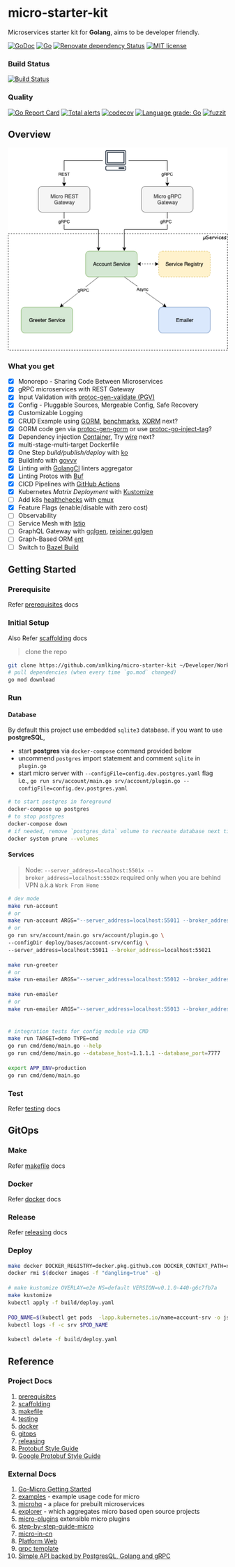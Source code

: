 # micro-starter-kit

Microservices starter kit for **Golang**, aims to be developer friendly.

[![GoDoc](https://godoc.org/github.com/xmlking/micro-starter-kit?status.svg)](https://godoc.org/github.com/xmlking/micro-starter-kit)
[![Go](https://img.shields.io/github/go-mod/go-version/xmlking/micro-starter-kit/develop)](https://golang.org/dl/)
[![Renovate dependency Status](https://img.shields.io/badge/renovate-enabled-brightgreen.svg)](https://renovatebot.com/)
[![MIT license](https://img.shields.io/badge/license-MIT-brightgreen.svg)](https://opensource.org/licenses/MIT)

### Build Status
[![Build Status](https://github.com/xmlking/micro-starter-kit/workflows/Test%20on%20Push/badge.svg?branch=develop)](https://github.com/xmlking/micro-starter-kit/actions?query=branch%3Adevelop+event%3Apush+workflow%3A%22Test+on+Push%22)

### Quality
[![Go Report Card](https://goreportcard.com/badge/github.com/xmlking/micro-starter-kit)](https://goreportcard.com/report/github.com/xmlking/micro-starter-kit)
[![Total alerts](https://img.shields.io/lgtm/alerts/g/xmlking/micro-starter-kit.svg?logo=lgtm&logoWidth=18)](https://lgtm.com/projects/g/xmlking/micro-starter-kit/alerts/)
[![codecov](https://codecov.io/gh/xmlking/micro-starter-kit/branch/develop/graph/badge.svg)](https://codecov.io/gh/xmlking/micro-starter-kit)
[![Language grade: Go](https://img.shields.io/lgtm/grade/go/g/xmlking/micro-starter-kit.svg?logo=lgtm&logoWidth=18)](https://lgtm.com/projects/g/xmlking/micro-starter-kit/context:go)
[![fuzzit](https://app.fuzzit.dev/badge?org_id=xmlkinggithub&branch=develop)](https://app.fuzzit.dev/orgs/xmlkinggithub/dashboard)

## Overview

![Image of Deployment](docs/images/deployment.png)

### What you get

- [x] Monorepo - Sharing Code Between Microservices
- [x] gRPC microservices with REST Gateway
- [x] Input Validation with [protoc-gen-validate (PGV)](https://github.com/envoyproxy/protoc-gen-validate)
- [x] Config - Pluggable Sources, Mergeable Config, Safe Recovery
- [x] Customizable Logging
- [x] CRUD Example using [GORM](https://gorm.io/), [benchmarks](https://github.com/kihamo/orm-benchmark), [XORM](https://xorm.io/) next?
- [x] GORM code gen via [protoc-gen-gorm](https://github.com/infobloxopen/protoc-gen-gorm) or use [protoc-go-inject-tag](https://github.com/favadi/protoc-go-inject-tag)?
- [x] Dependency injection [Container](https://github.com/sarulabs/di), Try [wire](https://itnext.io/mastering-wire-f1226717bbac) next?
- [x] multi-stage-multi-target Dockerfile
- [x] One Step _build/publish/deploy_ with [ko](https://github.com/google/ko)
- [x] BuildInfo with [govvv](https://github.com/ahmetb/govvv)
- [x] Linting with [GolangCI](https://github.com/golangci/golangci-lint) linters aggregator
- [x] Linting Protos with [Buf](https://buf.build/docs/introduction)
- [x] CICD Pipelines with [GitHub Actions](https://github.com/features/actions)
- [x] Kubernetes _Matrix Deployment_ with [Kustomize](https://kustomize.io/)
- [ ] Add k8s [healthchecks](https://github.com/heptiolabs/healthcheck) with [cmux](https://medium.com/@drgarcia1986/listen-grpc-and-http-requests-on-the-same-port-263c40cb45ff)
- [x] Feature Flags (enable/disable with zero cost)
- [ ] Observability
- [ ] Service Mesh with [Istio](https://istio.io/)
- [ ] GraphQL Gateway with [gqlgen](https://gqlgen.com/), [rejoiner](https://github.com/google/rejoiner),[gqlgen](https://github.com/Shpota/skmz)
- [ ] Graph-Based ORM [ent](https://entgo.io/)
- [ ] Switch to [Bazel Build](https://bazel.build/)

## Getting Started

### Prerequisite

Refer [prerequisites](docs/prerequisites.md) docs

### Initial Setup

Also Refer [scaffolding](docs/scaffolding.md) docs

> clone the repo

```bash
git clone https://github.com/xmlking/micro-starter-kit ~/Developer/Work/go/micro-starter-kit
# pull dependencies (when every time `go.mod` changed)
go mod download
```

### Run

#### Database

By default this project use embedded `sqlite3` database. if you want to use **postgreSQL**,

- start **postgres** via `docker-compose` command provided below
- uncommend `postgres` import statement and comment `sqlite` in `plugin.go`
- start micro server with `--configFile=config.dev.postgres.yaml` flag <br/>
  i.e., `go run srv/account/main.go srv/account/plugin.go --configFile=config.dev.postgres.yaml`

```bash
# to start postgres in foreground
docker-compose up postgres
# to stop postgres
docker-compose down
# if needed, remove `postgres_data` volume to recreate database next time, when you start.
docker system prune --volumes
```

#### Services

> Node: `--server_address=localhost:5501x --broker_address=localhost:5502x` required only when you are behind VPN a.k.a `Work From Home`

```bash
# dev mode
make run-account
# or
make run-account ARGS="--server_address=localhost:55011 --broker_address=localhost:55021"
# or
go run srv/account/main.go srv/account/plugin.go \
--configDir deploy/bases/account-srv/config \
--server_address=localhost:55011 --broker_address=localhost:55021

make run-greeter
# or
make run-emailer ARGS="--server_address=localhost:55012 --broker_address=localhost:55022"

make run-emailer
# or
make run-emailer ARGS="--server_address=localhost:55013 --broker_address=localhost:55023"


# integration tests for config module via CMD
make run TARGET=demo TYPE=cmd
go run cmd/demo/main.go --help
go run cmd/demo/main.go --database_host=1.1.1.1 --database_port=7777

export APP_ENV=production
go run cmd/demo/main.go
```

### Test

Refer [testing](docs/testing.md) docs

## GitOps

### Make

Refer [makefile](docs/makefile.md) docs

### Docker

Refer [docker](docs/docker.md) docs

### Release

Refer [releasing](docs/releasing.md) docs

### Deploy

```bash
make docker DOCKER_REGISTRY=docker.pkg.github.com DOCKER_CONTEXT_PATH=xmlking/micro-starter-kit
docker rmi $(docker images -f "dangling=true" -q)

# make kustomize OVERLAY=e2e NS=default VERSION=v0.1.0-440-g6c7fb7a
make kustomize
kubectl apply -f build/deploy.yaml

POD_NAME=$(kubectl get pods  -lapp.kubernetes.io/name=account-srv -o jsonpath='{.items[0].metadata.name}')
kubectl logs -f -c srv $POD_NAME

kubectl delete -f build/deploy.yaml
```

## Reference

### Project Docs

1. [prerequisites](docs/prerequisites.md)
2. [scaffolding](docs/scaffolding.md)
3. [makefile](docs/makefile.md)
4. [testing](docs/testing.md)
5. [docker](docs/docker.md)
6. [gitops](docs/gitops.md)
7. [releasing](docs/releasing.md)
8. [Protobuf Style Guide](https://buf.build/docs/style-guide)
9. [Google Protobuf Style Guide](https://github.com/uber-go/guide/blob/master/style.md)

### External Docs

1. [Go-Micro Getting Started](https://itnext.io/micro-in-action-getting-started-a79916ae3cac)
2. [examples](https://github.com/micro/examples) - example usage code for micro
3. [microhq](https://github.com/microhq) - a place for prebuilt microservices
4. [explorer](https://micro.mu/explore/) - which aggregates micro based open source projects
5. [micro-plugins](https://github.com/micro/go-plugins) extensible micro plugins
6. [step-by-step-guide-micro](https://github.com/micro-in-cn/tutorials/tree/master/microservice-in-micro)
7. [micro-in-cn](https://github.com/micro-in-cn/tutorials/tree/master/examples)
8. [Platform Web](https://github.com/micro-in-cn/platform-web)
9. [grpc template](https://github.com/vtolstov/micro-template-grpc)
10. [Simple API backed by PostgresQL, Golang and gRPC](https://medium.com/@vptech/complexity-is-the-bane-of-every-software-engineer-e2878d0ad45a)
